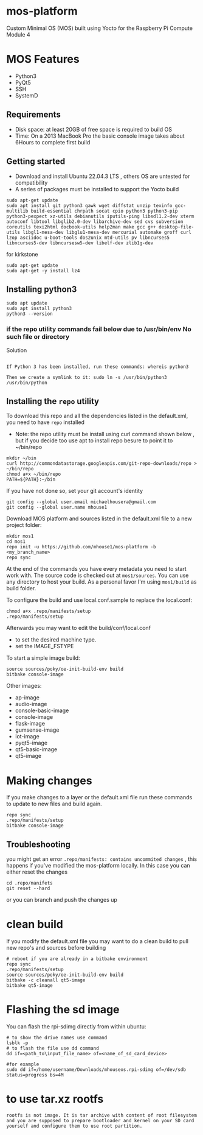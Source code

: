 # mos-platform
Custom Minimal OS (MOS) built using Yocto for the Raspberry Pi Compute Module 4

# MOS Features
* Python3
* PyQt5
* SSH
* SystemD

## Requirements
* Disk space: at least 20GB of free space is required to build OS
* Time: On a 2013 MacBook Pro the basic console image takes about 6Hours to complete first build

## Getting started
* Download and install Ubuntu 22.04.3 LTS , others OS are untested for compatibility
* A series of packages must be installed to support the Yocto build
```
sudo apt-get update
sudo apt install git python3 gawk wget diffstat unzip texinfo gcc-multilib build-essential chrpath socat cpio python3 python3-pip python3-pexpect xz-utils debianutils iputils-ping libsdl1.2-dev xterm autoconf libtool libglib2.0-dev libarchive-dev sed cvs subversion coreutils texi2html docbook-utils help2man make gcc g++ desktop-file-utils libgl1-mesa-dev libglu1-mesa-dev mercurial automake groff curl lzop asciidoc u-boot-tools dos2unix mtd-utils pv libncurses5 libncurses5-dev libncursesw5-dev libelf-dev zlib1g-dev
```

for kirkstone
```
sudo apt-get update
sudo apt-get -y install lz4
```

## Installing python3
```
sudo apt update
sudo apt install python3
python3 --version
```


### if the repo utility commands fail below due to /usr/bin/env No such file or directory
Solution 
```

If Python 3 has been installed, run these commands: whereis python3

Then we create a symlink to it: sudo ln -s /usr/bin/python3 /usr/bin/python
```

## Installing the `repo` utility

To download this repo and all the dependencies listed in the default.xml, you need to have `repo` installed 

* Note: the repo utility must be install using curl command shown below , but if you decide too use apt to install repo besure to point it to ~/bin/repo
```
mkdir ~/bin
curl http://commondatastorage.googleapis.com/git-repo-downloads/repo > ~/bin/repo
chmod a+x ~/bin/repo
PATH=${PATH}:~/bin
```
If you have not done so, set your git account's identity
```
git config --global user.email michaelhousera@gmail.com
git config --global user.name mhouse1
```


Download MOS platform and sources listed in the default.xml file to a new project folder:
```
mkdir mos1
cd mos1
repo init -u https://github.com/mhouse1/mos-platform -b <my_branch_name>
repo sync
```

At the end of the commands you have every metadata you need to start work with.
The source code is checked out at `mos1/sources`.
You can use any directory to host your build.
As a personal favor I'm using `mos1/build` as build folder.

To configure the build and use local.conf.sample to replace the local.conf:
```
chmod a+x .repo/manifests/setup
.repo/manifests/setup
```

Afterwards you may want to edit the build/conf/local.conf
* to set the desired machine type.
* set the IMAGE_FSTYPE


To start a simple image build:

```
source sources/poky/oe-init-build-env build
bitbake console-image
```

Other images:

* ap-image
* audio-image
* console-basic-image
* console-image
* flask-image
* gumsense-image
* iot-image
* pyqt5-image
* qt5-basic-image
* qt5-image

# Making changes
If you make changes to a layer or the default.xml file run these commands to update to new files and build again.

```
repo sync
.repo/manifests/setup
bitbake console-image
```

## Troubleshooting
you might get an error `.repo/manifests: contains uncommited changes` , this happens if you've modified the mos-platform locally. In this case you can either reset the changes 

```
cd .repo/manifets
git reset --hard
```
or you can branch and push the changes up

# clean build
If you modify the default.xml file you may want to do a clean build to pull new repo's and sources before building
```
# reboot if you are already in a bitbake environment
repo sync
.repo/manifests/setup
source sources/poky/oe-init-build-env build
bitbake -c cleanall qt5-image
bitbake qt5-image
```


# Flashing the sd image

You can flash the rpi-sdimg directly from within ubuntu:

```
# to show the drive names use command
lsblk -p
# to flash the file use dd command
dd if=<path_to\input_file_name> of=<name_of_sd_card_device>

#for example
sudo dd if=/home/username/Downloads/mhouseos.rpi-sdimg of=/dev/sdb status=progress bs=4M
```

# to use tar.xz rootfs
```
rootfs is not image. It is tar archive with content of root filesystem and you are supposed to prepare bootloader and kernel on your SD card yourself and configure them to use root partition.

```
